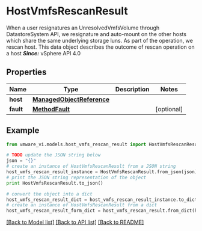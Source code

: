 # HostVmfsRescanResult

When a user resignatures an UnresolvedVmfsVolume through DatastoreSystem API, we resignature and auto-mount on the other hosts which share the same underlying storage luns.  As part of the operation, we rescan host. This data object describes the outcome of rescan operation on a host  ***Since:*** vSphere API 4.0 

## Properties
Name | Type | Description | Notes
------------ | ------------- | ------------- | -------------
**host** | [**ManagedObjectReference**](ManagedObjectReference.md) |  | 
**fault** | [**MethodFault**](MethodFault.md) |  | [optional] 

## Example

```python
from vmware_vi.models.host_vmfs_rescan_result import HostVmfsRescanResult

# TODO update the JSON string below
json = "{}"
# create an instance of HostVmfsRescanResult from a JSON string
host_vmfs_rescan_result_instance = HostVmfsRescanResult.from_json(json)
# print the JSON string representation of the object
print HostVmfsRescanResult.to_json()

# convert the object into a dict
host_vmfs_rescan_result_dict = host_vmfs_rescan_result_instance.to_dict()
# create an instance of HostVmfsRescanResult from a dict
host_vmfs_rescan_result_form_dict = host_vmfs_rescan_result.from_dict(host_vmfs_rescan_result_dict)
```
[[Back to Model list]](../README.md#documentation-for-models) [[Back to API list]](../README.md#documentation-for-api-endpoints) [[Back to README]](../README.md)


